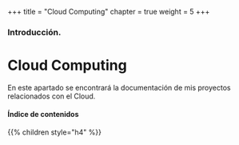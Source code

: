 +++
title = "Cloud Computing"
chapter = true
weight = 5
+++

### Introducción.

# Cloud Computing

En este apartado se encontrará la documentación de mis proyectos relacionados con el Cloud.

#### Índice de contenidos

{{% children style="h4" %}}